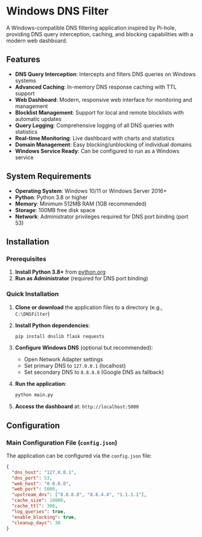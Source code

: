 # Windows DNS Filter

A Windows-compatible DNS filtering application inspired by Pi-hole, providing DNS query interception, caching, and blocking capabilities with a modern web dashboard.

## Features

- **DNS Query Interception**: Intercepts and filters DNS queries on Windows systems
- **Advanced Caching**: In-memory DNS response caching with TTL support
- **Web Dashboard**: Modern, responsive web interface for monitoring and management
- **Blocklist Management**: Support for local and remote blocklists with automatic updates
- **Query Logging**: Comprehensive logging of all DNS queries with statistics
- **Real-time Monitoring**: Live dashboard with charts and statistics
- **Domain Management**: Easy blocking/unblocking of individual domains
- **Windows Service Ready**: Can be configured to run as a Windows service

## System Requirements

- **Operating System**: Windows 10/11 or Windows Server 2016+
- **Python**: Python 3.8 or higher
- **Memory**: Minimum 512MB RAM (1GB recommended)
- **Storage**: 100MB free disk space
- **Network**: Administrator privileges required for DNS port binding (port 53)

## Installation

### Prerequisites

1. **Install Python 3.8+** from [python.org](https://python.org)
2. **Run as Administrator** (required for DNS port binding)

### Quick Installation

1. **Clone or download** the application files to a directory (e.g., `C:\DNSFilter`)

2. **Install Python dependencies**:
   ```bash
   pip install dnslib flask requests
   ```

3. **Configure Windows DNS** (optional but recommended):
   - Open Network Adapter settings
   - Set primary DNS to `127.0.0.1` (localhost)
   - Set secondary DNS to `8.8.8.8` (Google DNS as fallback)

4. **Run the application**:
   ```bash
   python main.py
   ```

5. **Access the dashboard** at: `http://localhost:5000`

## Configuration

### Main Configuration File (`config.json`)

The application can be configured via the `config.json` file:

```json
{
  "dns_host": "127.0.0.1",
  "dns_port": 53,
  "web_host": "0.0.0.0",
  "web_port": 5000,
  "upstream_dns": ["8.8.8.8", "8.8.4.4", "1.1.1.1"],
  "cache_size": 10000,
  "cache_ttl": 300,
  "log_queries": true,
  "enable_blocking": true,
  "cleanup_days": 30
}
